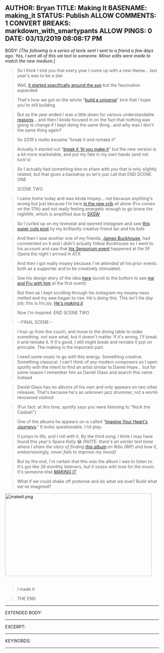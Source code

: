 AUTHOR: Bryan
TITLE: Making It
BASENAME: making_it
STATUS: Publish
ALLOW COMMENTS: 1
CONVERT BREAKS: markdown_with_smartypants
ALLOW PINGS: 0
DATE: 03/13/2019 08:08:17 PM
-----
BODY:
*[The following is a series of texts sent I sent to a friend a few days ago. Yes, I sent all of this via text to someone. Minor edits were made to match the new medium.]*


> So I think I told you that every year I come up with a new theme... last year's was to be a star 

> Well, [it started specifically around the sun](https://www.instagram.com/p/BdbZh1IAeRo/) but the fascination expanded 

> That's how we got on the whole "[build a universe](https://www.youtube.com/watch?v=w3zT-piA1jY)" kick that I hope you're still building 

> But as the year ended I was a little down for various understandable [reasons](http://leftsider.com/leftsider/2018/11/leftsider-unemployed.htm)... and then I kinda focused in on the fact that nothing was going to change if I kept doing the same thing...and why was I don't the same thing again? 

> So 2019's motto became "break it and remake it" 

> Actually it started out "[break it 'til you make it](https://www.instagram.com/p/BsGjZDiFZYf/)" but the new version is a bit more marketable, and put my fate in my own hands (and not luck's) 

> So I actually had something else to share with you that is only slightly related, but that gives a backdrop so let's just call that END SCENE ONE 

> SCENE TWO

> I came home today and was kinda mopey... not because anything's wrong but just because I'm here [in the new crib](https://twitter.com/Leftsider/status/1103375649085915141) all alone (Fru comes on the 17th) and not really feeling energetic enough to go brave the nightlife, which is amplified due to [SXSW](https://twitter.com/Leftsider/status/1104932754930704384)

> So I curled up on my loveseat and opened instagram and saw [this super cute post](https://www.instagram.com/p/But_EenI-rM/) by my brilliantly creative friend Ian and his kids  

> And then I saw another one of my friends, [James Buckhouse](https://jamesbuckhouse.com/), had commented on it and I didn't actually follow Buckhouse so I went to his account and saw that [his Sensorium event](https://www.instagram.com/p/BuZZXixHTef/) happened at the SF Opera the night I arrived in ATX 

> And then I got really mopey because I've attended all his prior events both as a supporter and to be creatively stimulated.

> See his design story of the idea [here](https://medium.com/design-story/total-design-f4d9f5537341) (scroll to the bottom to see [me and Fru with him](https://twitter.com/Leftsider/status/575665500660756480) at the first event)

> But then as I kept scrolling through his instagram my mopey-ness melted and my awe began to rise: He's *doing* this. This isn't his day job; this is his joy. [He's *making it*](https://www.instagram.com/p/BkyiKSVlYZ2/)

> Now I'm inspired. END SCENE TWO 

> --FINAL SCENE--   

> I hop up from the couch, and move to the dining table to *make something.* not sure what, but it doesn't matter. If it's wrong, I'll break it and remake it. If it's good, I still might break and remake it just on principle. The making is the important part. 

> I need some music to go with this energy. Something creative. Something classical. I can't think of any modern composers so I open spotify with the intent to find an artist similar to Daniel Hope... but for some reason I remember him as Daniel Glass and search this name instead 

> Daniel Glass has no albums of his own and only appears on two other releases. That's because he's an unknown jazz drummer, not a world-renowned violinist 

> (Fun fact: at this time, spotify says you were listening to "Rock the Casbah") 

> One of the albums he appears on is called "[Imagine Your Heart's Journeys](https://open.spotify.com/album/4N4zfWiWRwdks2mYZcjTKl?si=KFTZlxuMTrmmyL6vTl01Bg)." It looks questionable. I hit play. 

> It jumps to life, and I roll with it. By the third song, I think I may have found this year's Space Kelly 😂  *[NOTE: there's an earlier text tome where I share the story of finding [this album](https://open.spotify.com/album/1NtdMK7WDHJZdJQi8PnelX?si=3WnYG7DtQK2NRvt9kIsRqQ) on Rdio (RIP) and how it, embarrassingly, never fails to improve my mood]*

> But by the end, I'm certain that this was the album I was to listen to. It's got like 26 monthly listeners, but it oozes with love for the music. It's someone else *[MAKING IT](https://www.youtube.com/watch?v=qGzd5VR2z-U)* 

> What if we could shake off pretense and do what we love? Build what we've imagined? 

<a href="http://leftsider.com/leftsider/assets_c/2019/03/makeit-80.htm" onclick="window.open('http://leftsider.com/leftsider/assets_c/2019/03/makeit-80.htm','popup','width=1920,height=1080,scrollbars=no,resizable=no,toolbar=no,directories=no,location=no,menubar=no,status=no,left=0,top=0'); return false"><img src="http://leftsider.com/leftsider/assets_c/2019/03/makeit-thumb-960x540-80.png" width="480" height="270" alt="makeit.png" class="mt-image-left" style="float: middle; margin: 0 20px 20px 0;" /></a>

> I made it 

> THE END 
-----
EXTENDED BODY:

-----
EXCERPT:

-----
KEYWORDS:

-----


